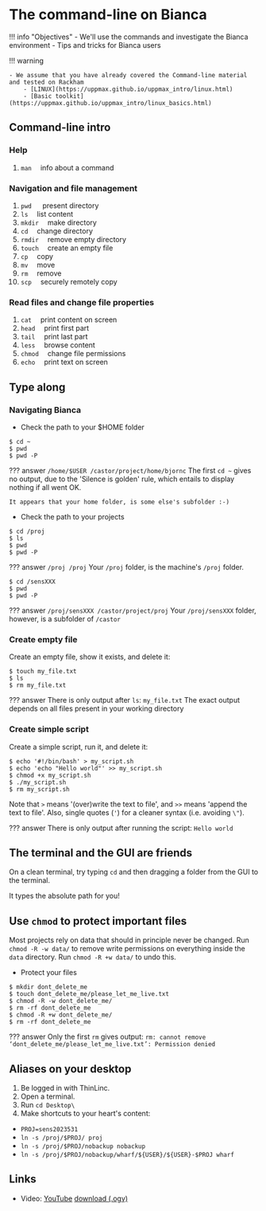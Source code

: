 # The command-line on Bianca

!!! info "Objectives"
    - We'll use the commands and investigate the Bianca environment
    - Tips and tricks for Bianca users

!!! warning

    - We assume that you have already covered the Command-line material and tested on Rackham
        - [LINUX](https://uppmax.github.io/uppmax_intro/linux.html)
        - [Basic toolkit](https://uppmax.github.io/uppmax_intro/linux_basics.html)

## Command-line intro

### Help

1. `man`  &emsp;info about a command
      
### Navigation and file management

1. `pwd`  &emsp; present directory
1. `ls`  &emsp;list content
1. `mkdir`  &emsp;make directory
1. `cd`  &emsp;change directory
1. `rmdir`  &emsp;remove empty directory
1. `touch` &emsp;create an empty file
1. `cp`  &emsp;copy
1. `mv`  &emsp;move
1. `rm`  &emsp;remove
1. `scp`  &emsp;securely remotely copy

### Read files and change file properties

1. `cat`  &emsp;print content on screen
1. `head`  &emsp;print first part
1. `tail`  &emsp;print last part
1. `less`  &emsp;browse content
1. `chmod`  &emsp;change file permissions
1. `echo`  &emsp;print text on screen

## Type along

### Navigating Bianca

- Check the path to your $HOME folder

```
$ cd ~
$ pwd
$ pwd -P
```

??? answer
    ```
    /home/$USER
    /castor/project/home/bjornc
    ```
    The first `cd ~` gives no output, due to the 'Silence is golden' rule,
    which entails to display nothing if all went OK.

    It appears that your home folder, is some else's subfolder :-)

- Check the path to your projects

```
$ cd /proj
$ ls
$ pwd
$ pwd -P
```

??? answer
    ```
    /proj
    /proj
    ```
    Your `/proj` folder, is the machine's `/proj` folder.

```
$ cd /sensXXX
$ pwd
$ pwd -P
```
??? answer
    ```
    /proj/sensXXX
    /castor/project/proj
    ```
    Your `/proj/sensXXX` folder, however, is a subfolder of `/castor`

### Create empty file

Create an empty file, show it exists, and delete it:

```
$ touch my_file.txt
$ ls
$ rm my_file.txt
```

??? answer
    There is only output after `ls`:
    ```
    my_file.txt
    ```
    The exact output depends on all files present in your working directory

### Create simple script

Create a simple script, run it, and delete it:

```
$ echo '#!/bin/bash' > my_script.sh
$ echo 'echo "Hello world"' >> my_script.sh
$ chmod +x my_script.sh
$ ./my_script.sh
$ rm my_script.sh
```

Note that `>` means '(over)write the text to file',
and `>>` means 'append the text to file'. Also, single quotes (`'`)
for a cleaner syntax (i.e. avoiding `\"`).

??? answer
    There is only output after running the script:
    ```
    Hello world
    ```

## The terminal and the GUI are friends

On a clean terminal, try typing `cd` 
and then dragging a folder from the GUI to the terminal.

It types the absolute path for you!

## Use `chmod` to protect important files

Most projects rely on data that should in principle never be changed. 
Run `chmod -R -w data/` to remove write permissions 
on everything inside the `data` directory. 
Run `chmod -R +w data/` to undo this.

- Protect your files

```
$ mkdir dont_delete_me
$ touch dont_delete_me/please_let_me_live.txt
$ chmod -R -w dont_delete_me/
$ rm -rf dont_delete_me
$ chmod -R +w dont_delete_me/
$ rm -rf dont_delete_me
```

??? answer
    Only the first `rm` gives output:
    ```
    rm: cannot remove ‘dont_delete_me/please_let_me_live.txt’: Permission denied
    ```

## Aliases on your desktop

1. Be logged in with ThinLinc.
2. Open a terminal.
3. Run `cd Desktop\`
4. Make shortcuts to your heart's content:
  - `PROJ=sens2023531`
  - `ln -s /proj/$PROJ/ proj`
  - `ln -s /proj/$PROJ/nobackup nobackup`
  - `ln -s /proj/$PROJ/nobackup/wharf/${USER}/${USER}-$PROJ wharf`

## Links

 * Video: [YouTube](https://youtu.be/kjqLAx2bgJI) [download (.ogv)](https://richelbilderbeek.nl/uppmax_bianca_command_line.ogv)
